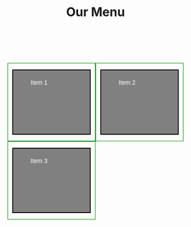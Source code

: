 <!doctype html>
<html> 
<head>
<meta charset="utf-8"> 
<meta name = "viewport" content="width=device-width,initial-scale=1">
<title >Task 1</title>


  <style>
* {
	box-sizing: border-box; 
}
	
	h1 {
		margin-bottom: 100px;
	}

	p{
		border: 2px solid black; 
		background-color: 	#808080;
		padding: 20px 40px 20px 40px; 
		width: 90%;
		height: 150px;
		margin-right: auto;
		margin-left: auto;
		font-family: Helvetica; 
		color: white;

	}

	#content{
		background-color: #d0166a;
	}

	.row {
		width: 100%;
	}
	@media (min-width: 1200px){
		.col-lg-1,.col-lg-2,.col-lg-3,.col-lg-4,.col-lg-5,.col-lg-6,.col-lg-7,
		.col-lg-8,.col-lg-9,.col-lg-10,.col-lg-11,.col-lg-12 {
			float: left;
			border: 1px solid green; 
		}
		.col-lg-1{
			width: 8.33%;
		}
		.col-lg-2{
			width: 16.66%;
		}
		.col-lg-3{
			width: 25%; 
		}
		.col-lg-4{
			width: 33%;
		}
		.col-lg-5{
			width: 41.66%;
		}
		.col-lg-6{
			width: 50%;
		}
		.col-lg-7{
			width: 58.33%;
		}
		.col-lg-8{
			width: 66.66%;
		}
		.col-lg-9{
			width: 74.99%;
		}
		.col-lg-10{
			width: 83.33%;
		}
		.col-lg-11 {
			width: 91.66%;
		}
		.col-lg-12{
			width: 100%;
		}
	}

	@media(min-width: 950px) and (max-width: 1199px){
		.col-md-1,.col-md-2,.col-md-3,.col-md-4,.col-md-5,.col-md-6,.col-md-7,
		.col-md-8,.col-md-9,.col-md-10,.col-md-11,.col-md-12{
			float:left;
		   border: 1px solid green; 

		}
		.col-md-1 {
			width: 8.33%;
		} 
		.col-md-2 {
			width: 16.66%;
		}
		.col-md-3 {
			width: 25%;
		}
		.col-md-4 {
			width: 33%;
		} 
		.col-md-5 {
			width: 41.66%;
		} 
		.col-md-6 {
			width: 50%;
		} 
		.col-md-7 {
			width: 58.33%;
		} 
		.col-md-8 {
			width: 66.66%;
		} 
		.col-md-9 {
			width: 74.99%;
		} 
		.col-md-10 {
			width: 83.33%;
		} 
		.col-md-11 {
			width: 91.66%;
		} 
		.col-md-12 {
			width: 100%;
		} 
	}
</style>
</head>

<body> 
	<h1 align="center"> Our Menu  </h1>
	<div class="row"> 
		<div class="col-lg-3 col-md-6"><p>Item 1 </p></div>
		<div class="col-lg-3 col-md-6"><p>Item 2</p></div>
	    <div class="col-lg-3 col-md-6"><p>Item 3</p></div>

	</div>
	
</body>


</html>
